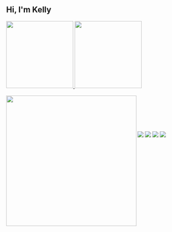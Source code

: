 ## Hi, I'm Kelly

<a href="https://github.com/klstff">
<img height="180em" src="https://github-readme-total-stats.vercel.app/api?username=klstff&show_icons=true&theme=dracula&include_all_commits=true&count_private=true&bg_color=00000000&border_color=949CA540&text_color=949CA5&title_color=6efff6"/>
<img height="180em" src="https://github-readme-total-stats.vercel.app/api/top-langs/?username=klstff&layout=compact&langs_count=8&theme=dracula&hide=jupyter%20notebook&bg_color=00000000&border_color=949CA540&text_color=949CA5&title_color=6efff6"/><br><br>

<img align=left width="350rem" src="https://novatorem-fawn-eta.vercel.app/api/spotify"/>

<br><br><br><br>

<a href="https://www.linkedin.com/in/klstf"><img src="https://img.shields.io/badge/-LinkedIn-%230077B5?style=for-the-badge&logo=linkedin&logoColor=white"></a>
<a href="https://open.spotify.com/user/klstf"><img src="https://img.shields.io/badge/Spotify-1ED760?&style=for-the-badge&logo=spotify&logoColor=white"></a>
<a href="https://goodreads.com/klstf"><img src="https://img.shields.io/static/v1?style=for-the-badge&message=Goodreads&color=372213&logo=Goodreads&logoColor=FFFFFF&label="></a>
<a href="https://steamcommunity.com/id/klstf"><img src="https://img.shields.io/static/v1?style=for-the-badge&message=Steam&color=000000&logo=Steam&logoColor=FFFFFF&label="></a>
